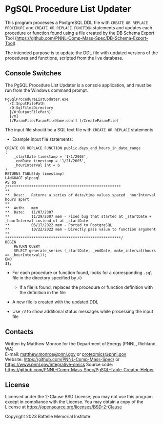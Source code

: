 # PgSQL Procedure List Updater

This program processes a PostgreSQL DDL file with `CREATE OR REPLACE PROCEDURE` and
`CREATE OR REPLACE FUNCTION` statements and updates each procedure or function found
using a file created by the DB Schema Export Tool (https://github.com/PNNL-Comp-Mass-Spec/DB-Schema-Export-Tool).

The intended purpose is to update the DDL file with updated versions of the procedures and functions,
scripted from the live database.

## Console Switches

The PgSQL Procedure List Updater is a console application, and must be run from the Windows command prompt.

```
PgSqlProcedureListUpdater.exe
  /I:InputFilePath
  /D:SqlFilesDirectory
  [/O:OutputFilePath]
  [/V]
  [/ParamFile:ParamFileName.conf] [/CreateParamFile]
```

The input file should be a SQL text file with `CREATE OR REPLACE` statements
* Example input file statements:

```PLpgSQL
CREATE OR REPLACE FUNCTION public.days_and_hours_in_date_range
(
    _startDate timestamp = '1/1/2005',
    _endDate timestamp = '1/21/2005',
    _hourInterval int = 6
)
RETURNS TABLE(dy timestamp)
LANGUAGE plpgsql
AS $$
/****************************************************
**
**  Desc:   Returns a series of date/time values spaced _hourInterval hours apart
**
**  Auth:   mem
**  Date:   11/07/2007
**          11/29/2007 mem - Fixed bug that started at _startDate + _hourInterval instead of at _startDate
**          06/17/2022 mem - Ported to PostgreSQL
**          10/22/2022 mem - Directly pass value to function argument
**
*****************************************************/
BEGIN
    RETURN QUERY
    SELECT generate_series (_startDate, _endDate, make_interval(hours => _hourInterval));
END
$$;
```

* For each procedure or function found, looks for a corresponding `.sql` file in the directory specified by `/D`
  * If a file is found, replaces the procedure or function definition with the definition in the file

* A new file is created with the updated DDL

* Use `/V` to show additional status messages while processing the input file

## Contacts

Written by Matthew Monroe for the Department of Energy (PNNL, Richland, WA) \
E-mail: matthew.monroe@pnnl.gov or proteomics@pnnl.gov\
Website: https://github.com/PNNL-Comp-Mass-Spec/ or https://www.pnnl.gov/integrative-omics
Source code: https://github.com/PNNL-Comp-Mass-Spec/PgSQL-Table-Creator-Helper

## License

Licensed under the 2-Clause BSD License; you may not use this program except
in compliance with the License.  You may obtain a copy of the License at
https://opensource.org/licenses/BSD-2-Clause

Copyright 2023 Battelle Memorial Institute
